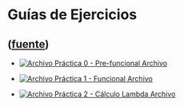 # Guías de Ejercicios
([fuente](https://campus.exactas.uba.ar/course/view.php?id=1059&section=7))
---
  - [ ![Archivo](https://campus.exactas.uba.ar/theme/image.php/magazine/core/1462913092/f/pdf) Práctica 0 - Pre-funcional  Archivo  ](https://campus.exactas.uba.ar/mod/resource/view.php?id=57220)

  - [ ![Archivo](https://campus.exactas.uba.ar/theme/image.php/magazine/core/1462913092/f/pdf) Práctica 1 - Funcional  Archivo  ](https://campus.exactas.uba.ar/mod/resource/view.php?id=57221)

  - [ ![Archivo](https://campus.exactas.uba.ar/theme/image.php/magazine/core/1462913092/f/pdf) Práctica 2 - Cálculo Lambda  Archivo  ](https://campus.exactas.uba.ar/mod/resource/view.php?id=57713)

